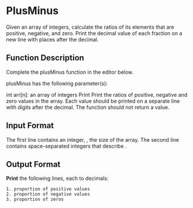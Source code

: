 # PlusMinus

Given an array of integers, calculate the ratios of its elements that are positive, negative, and zero. Print the decimal value of each fraction on a new line with  places after the decimal.

## Function Description

Complete the plusMinus function in the editor below.

plusMinus has the following parameter(s):

int arr[n]: an array of integers
Print
Print the ratios of positive, negative and zero values in the array. Each value should be printed on a separate line with  digits after the decimal. The function should not return a value.

## Input Format

The first line contains an integer, , the size of the array.
The second line contains  space-separated integers that describe .

## Output Format

<b>Print</b> the following  lines, each to  decimals:

    1. proportion of positive values
    2. proportion of negative values
    3. proportion of zeros